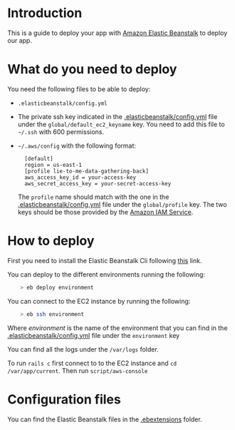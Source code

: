 # Introduction

This is a guide to deploy your app with [Amazon Elastic Beanstalk](http://docs.aws.amazon.com/elasticbeanstalk/latest/dg/Welcome.html) to deploy our app.

# What do you need to deploy

You need the following files to be able to deploy:
  - `.elasticbeanstalk/config.yml`
  - The private ssh key indicated in the [.elasticbeanstalk/config.yml](.elasticbeanstalk/config.yml) file under the `global/default_ec2_keyname` key. You need to add this file to `~/.ssh` with 600 permissions.
  - `~/.aws/config` with the following format:

    ```
      [default]
      region = us-east-1
      [profile lie-to-me-data-gathering-back]
      aws_access_key_id = your-access-key
      aws_secret_access_key = your-secret-access-key
    ```
    The `profile` name should match with the one in the [.elasticbeanstalk/config.yml](.elasticbeanstalk/config.yml) file under the `global/profile` key. The two keys should be those provided by the [Amazon IAM Service](https://aws.amazon.com/documentation/iam/).

# How to deploy

First you need to install the Elastic Beanstalk Cli following [this](http://docs.aws.amazon.com/elasticbeanstalk/latest/dg/eb-cli3-install.html) link.

You can deploy to the different environments running the following:

```bash
    > eb deploy environment
```

You can connect to the EC2 instance by running the following:

```bash
    > eb ssh environment
```

Where *environment* is the name of the environment that you can find in the [.elasticbeanstalk/config.yml](.elasticbeanstalk/config.yml) file under the `environment` key

You can find all the logs under the `/var/logs` folder.

To run `rails c` first connect to to the EC2 instance and `cd /var/app/current`. Then run `script/aws-console`

# Configuration files

You can find the Elastic Beanstalk files in the [.ebextensions](.ebextensions) folder.
